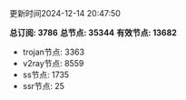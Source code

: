 更新时间2024-12-14 20:47:50

**总订阅: 3786**
**总节点: 35344**
**有效节点: 13682**
- trojan节点: 3363
- v2ray节点: 8559
- ss节点: 1735
- ssr节点: 25
